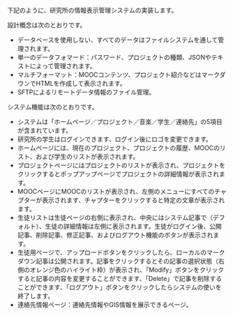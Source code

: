 下記のように、研究所の情報表示管理システムの実装します。

設計概念は次のとおりです。
- データベースを使用しない、すべてのデータはファイルシステムを通して管理されます。
- 単一のデータフォマード：パスワード、プロジェクトの種類、JSONやテキストによって管理されます。
- マルチフォーマット：MOOCコンテンツ、プロジェクト紹介などはマークダウンでHTMLを作成して表示されます。
- SFTPによるリモートデータ情報のファイル管理。

システム機能は次のとおりです。
- システムは「ホームページ／プロジェクト／音楽／学生／連絡先」の5項目が含まれています。
- 研究所の学生はログインできます、ログイン後にロゴを変更できます。
- ホームページには、現在のプロジェクト、プロジェクトの履歴、MOOCのリスト、および学生のリストが表示されます。
- プロジェクトページにはプロジェクトのリストが表示され、プロジェクトをクリックするとポップアップページでプロジェクトの詳細情報が表示されます。
- MOOCページにMOOCのリストが表示され、左側のメニューにすべてのチャプターが表示されます、チャプターをクリックすると特定の文章が表示されます。
- 生徒リストは生徒ページの右側に表示され、中央にはシステム記事で（デフォルト）、生徒の詳細情報は左側に表示されます。生徒がログイン後、公開記事、削除記事、修正記事、およびログアウト機能のボタンが表示されます。
- 生徒用ページで、アップロードボタンをクリックしたら、ローカルのマークダウン記事は公開されます。記事をクリックするとその記事の選択状態（右側のオレンジ色のハイライト枠）が表示され、「Modify」ボタンをクリックすると記事の内容を変更することができます、「Delete」で記事を削除することができます、「ログアウト」ボタンをクリックしたらシステムの使いを終了します。
- 連絡先情報ページ：連絡先情報やGIS情報を展示できるページ。